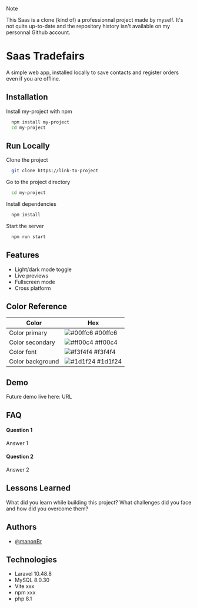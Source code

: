 > [!NOTE]  
> This Saas is a clone (kind of) a professionnal project made by myself. It's not quite up-to-date and the repository history isn't available on my personnal Github account.




# Saas Tradefairs
A simple web app, installed locally to save contacts and register orders even if you are offline.

## Installation

Install my-project with npm

```bash
  npm install my-project
  cd my-project
```
    
## Run Locally

Clone the project

```bash
  git clone https://link-to-project
```

Go to the project directory

```bash
  cd my-project
```

Install dependencies

```bash
  npm install
```

Start the server

```bash
  npm run start
```


## Features

- Light/dark mode toggle
- Live previews
- Fullscreen mode
- Cross platform

## Color Reference

| Color             | Hex                                                                |
| ----------------- | ------------------------------------------------------------------ |
| Color primary | ![#00ffc6](https://via.placeholder.com/10/00ffc6?text=+) #00ffc6 |
| Color secondary | ![#ff00c4](https://via.placeholder.com/10/ff00c4?text=+) #ff00c4 |
| Color font | ![#f3f4f4](https://via.placeholder.com/10/f3f4f4?text=+) #f3f4f4 |
| Color background | ![#1d1f24](https://via.placeholder.com/10/1d1f24?text=+) #1d1f24 |


## Demo

Future demo live here: URL


## FAQ

#### Question 1

Answer 1

#### Question 2

Answer 2


## Lessons Learned

What did you learn while building this project? What challenges did you face and how did you overcome them?


## Authors

- [@manonBr](https://www.github.com/manonBr)


## Technologies

- Laravel 10.48.8
- MySQL 8.0.30
- Vite xxx
- npm xxx
- php 8.1
